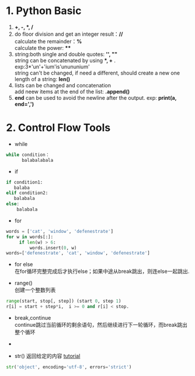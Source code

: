 # 1. Python Basic
1. __+, -, *, /__
2. do floor division and get an integer result：__//__  
     calculate the remainder：__%__  
     calculate the power: __**__
3. string:both single and double quotes:&nbsp;__'', ""__  
   string can be concatenated by using __*, +__ . exp:3*'un'+'ium'is'unununium'  
   string can't be changed, if need a different, should create a new one  
   length of a string: __len()__  
4. lists can be changed and concatenation  
   add neew items at the end of the list: __.append()__  
5. __end__ can be used to avoid the newline after the output. exp: __print(a, end=',')__  

# 2. Control Flow Tools  
- while 
```python
while condition：
      balabalabala
```
- if
```python
if condition1:
   balaba
elif condition2:
   balabala
else:
    balabala
```  
- for  
```python
words = ['cat', 'window', 'defenestrate']
for w in words[:]:
     if len(w) > 6:
         words.insert(0, w)  
words=['defenestrate', 'cat', 'window', 'defenestrate'] 
```   

- for else  
在for循环完整完成后才执行else；如果中途从break跳出，则连else一起跳出.   

- range()  
创建一个整数列表
```python
range(start, stop[, step]) (start 0, step 1)  
r[i] = start + step*i,  i >= 0 and r[i] < stop.
```
- break,continue  
continue跳过当前循环的剩余语句，然后继续进行下一轮循环，而break跳出整个循环  
- 


- str()
返回给定的内容  [tutorial](https://www.programiz.com/python-programming/methods/built-in/str)
```python
str('object', encoding='utf-8', errors='strict')
```  
